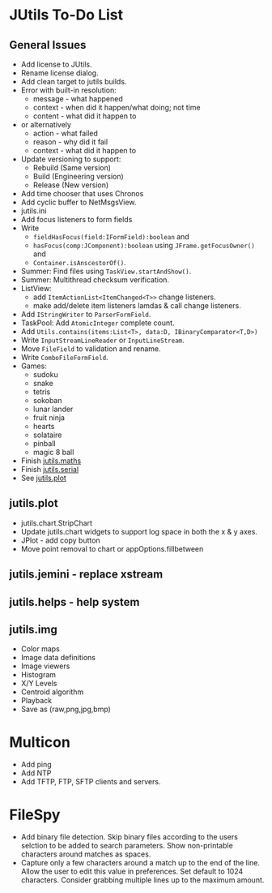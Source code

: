 # JUtils To-Do List

## General Issues

- Add license to JUtils.
- Rename license dialog.
- Add clean target to jutils builds.
- Error with built-in resolution:
  - message - what happened
  - context - when did it happen/what doing; not time
  - content - what did it happen to
- or alternatively
  - action - what failed
  - reason - why did it fail
  - context - what did it happen to
- Update versioning to support:
  - Rebuild (Same version)
  - Build (Engineering version)
  - Release (New version)
- Add time chooser that uses Chronos
- Add cyclic buffer to NetMsgsView.
- jutils.ini
- Add focus listeners to form fields
- Write 
  - `fieldHasFocus(field:IFormField):boolean` and 
  - `hasFocus(comp:JComponent):boolean` using `JFrame.getFocusOwner()` and 
  - `Container.isAnscestorOf()`.
- Summer: Find files using `TaskView.startAndShow()`.
- Summer: Multithread checksum verification.
- ListView:
  - add `ItemActionList<ItemChanged<T>>` change listeners.
  - make add/delete item listeners lamdas & call change listeners.
- Add `IStringWriter` to `ParserFormField`.
- TaskPool: Add `AtomicInteger` complete count.
- Add `Utils.contains(items:List<T>, data:D, IBinaryComparator<T,D>)`
- Write `InputStreamLineReader` or `InputLineStream`.
- Move `FileField` to validation and rename.
- Write `ComboFileFormField`.
- Games:
  - sudoku
  - snake
  - tetris
  - sokoban
  - lunar lander
  - fruit ninja
  - hearts
  - solataire
  - pinball
  - magic 8 ball
- Finish [jutils.maths](./jutils.math/jumath.md)
- Finish [jutils.serial](./jutils.serial/juserial.md)
- See [jutils.plot](./jutils.plot/juplot.md)

## jutils.plot

- jutils.chart.StripChart
- Update jutils.chart widgets to support log space in both the x & y axes.
- JPlot - add copy button
- Move point removal to chart or appOptions.fillbetween

## jutils.jemini - replace xstream

## jutils.helps - help system

## jutils.img

- Color maps
- Image data definitions
- Image viewers
- Histogram
- X/Y Levels
- Centroid algorithm
- Playback
- Save as (raw,png,jpg,bmp)

# Multicon

- Add ping
- Add NTP
- Add TFTP, FTP, SFTP clients and servers.

# FileSpy

- Add binary file detection. Skip binary files according to the users selction to be added to search parameters. Show non-printable characters around matches as spaces.
- Capture only a few characters around a match up to the end of the line. Allow the user to edit this value in preferences. Set default to 1024 characters. Consider grabbing multiple lines up to the maximum amount.